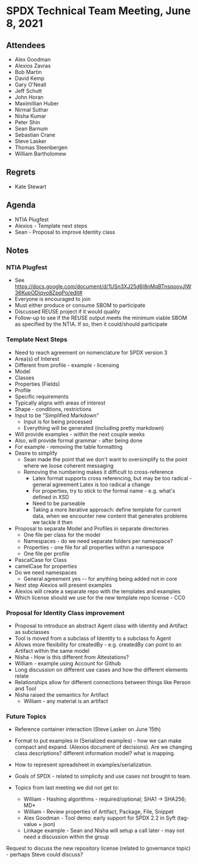 # SPDX Technical Team Meeting, June 8, 2021

## Attendees

* Alex Goodman
* Alexios Zavras
* Bob Martin
* David Kemp
* Gary O'Neall
* Jeff Schutt
* John Horan
* Maximillian Huber
* Nirmal Suthar
* Nisha Kumar
* Peter Shin
* Sean Barnum
* Sebastian Crane
* Steve Lasker
* Thomas Steenbergen
* William Bartholomew

## Regrets

* Kate Stewart

## Agenda
* NTIA Plugfest
* Alexios -  Template next steps
* Sean - Proposal to improve Identity class

## Notes

### NTIA Plugfest
* See https://docs.google.com/document/d/1USn3XJ25d6l8nMqBTnsqoovJIW36KupODiqvo8ZpqPo/edit#
* Everyone is encouraged to join
* Must either produce or consume SBOM to participate
* Discussed REUSE project if it would quality
 * Follow-up to see if the REUSE output meets the minimum viable SBOM as specified by the NTIA.  If so, then it could/should participate

### Template Next Steps
* Need to reach agreement on nomenclature for SPDX version 3
 * Area(s) of Interest
  * Different from profile - example - licensing
 * Model
  * Classes
  * Properties (Fields)
 * Profile
  * Specific requirements
  * Typically aligns with areas of interest
  * Shape - conditions, restrictions
* Input to be "Simplified Markdown"
  * Input is for being processed
  * Everything will be generated (including pretty markdown)
* Will provide examples - within the next couple weeks
* Also, will provide formal grammar - after being done
* For example - removing the table formatting
* Desire to simplify
  * Sean made the point that we don't want to oversimplify to the point where we loose coherent messaging
  * Removing the numbering makes it difficult to cross-reference
    * Latex format supports cross referencing, but may be too radical - general agreement Latex is too radical a change
    * For properties, try to stick to the formal name - e.g. what's defined in XSD
    * Need to be parseable
    * Taking a more iterative approach: define template  for current data, when we encounter new content that generates problems we tackle it then
* Proposal to separate Model and Profiles in separate directories
  * One file per class for the model
  * Namespaces - do we need separate folders per namespace?
  * Properties - one file for all properties within a namespace
  * One file per profile
* PascalCase for Class
* camelCase for properties
* Do we need namespaces
  * General agreement yes -- for anything being added not in core
* Next step Alexios will present examples
* Alexios will create a separate repo with the templates and examples
* Which license should we use for the new template repo license - CC0

### Proposal for Identity Class improvement
* Proposal to introduce an abstract Agent class with Identity and Artifact as subclasses
* Tool is moved from a subclass of Identity to a subclass fo Agent
* Allows more flexibility for createdBy - e.g. createdBy can point to an Artifact within the same model
* Nisha - How is this different from Attestations?
* William - example using Account for Github
* Long discussion on different use cases and how the different elements relate
* Relationships allow for different connections between things like Person and Tool
* Nisha raised the semantics for Artifact
  * William - any material is an artifact


### Future Topics
* Reference container interaction (Steve Lasker on June 15th)
* Format to put examples in (Serialized examples) - how we can make compact and expand.   (Alexios document of decisions).   Are we changing class descriptions?  different information model?  what is mapping.
* How to represent spreadsheet in examples/serialization. 
* Goals of SPDX - related to simplicity and use cases not brought to team.

* Topics from last meeting we did not get to:
  * William - Hashing algorithms - required/optional; SHA1 -> SHA256; MD*
  * William - Review properties of Artifact, Package, File, Snippet
  * Alex Goodman - Tool demo: early support for SPDX 2.2 in Syft (tag-value + json)
  * Linkage example - Sean and Nisha will setup a call later - may not need a discussion within the group

Request to discuss the new repository license (related to governance topic) - perhaps Steve could discuss?
